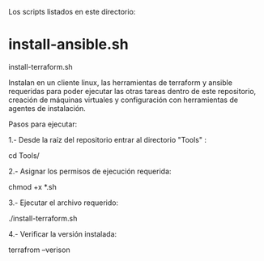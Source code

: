 Los scripts listados en este directorio:

# install-ansible.sh
install-terraform.sh

Instalan en un cliente linux, las herramientas de terraform y ansible requeridas para poder ejecutar las otras tareas dentro de este repositorio, creación de máquinas virtuales
y configuración con herramientas de agentes de instalación.

Pasos para ejecutar:

1.- Desde la raíz del repositorio entrar al directorio "Tools" :

cd Tools/

2.- Asignar los permisos de ejecución requerida:

chmod +x *.sh

3.- Ejecutar el archivo requerido:

./install-terraform.sh

4.- Verificar la versión instalada:

terrafrom –verison